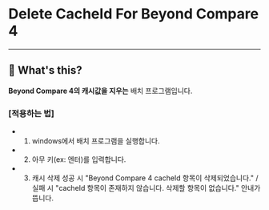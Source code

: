 # Delete CacheId For Beyond Compare 4

---

## 📅 What's this?

**Beyond Compare 4의 캐시값을 지우는** 배치 프로그램입니다. 

### [적용하는 법]
- 1) windows에서 배치 프로그램을 실행합니다. 
- 2) 아무 키(ex: 엔터)를 입력합니다.
- 3) 캐시 삭제 성공 시 "Beyond Compare 4 cacheId 항목이 삭제되었습니다." / 실패 시 "cacheId 항목이 존재하지 않습니다. 삭제할 항목이 없습니다." 안내가 뜹니다.